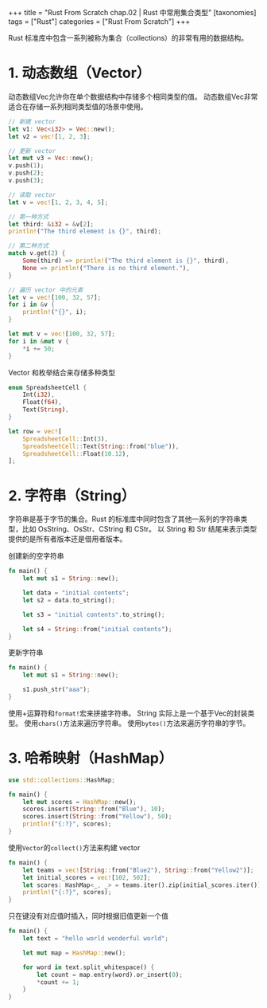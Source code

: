 +++
title = "Rust From Scratch chap.02 | Rust 中常用集合类型"
[taxonomies]
tags = ["Rust"]
categories = ["Rust From Scratch"]
+++

Rust 标准库中包含一系列被称为集合（collections）的非常有用的数据结构。

# 1. 动态数组（Vector）

动态数组Vec<T>允许你在单个数据结构中存储多个相同类型的值。
动态数组Vec<T>非常适合在存储一系列相同类型值的场景中使用。

```rust
// 新建 vector
let v1: Vec<i32> = Vec::new();
let v2 = vec![1, 2, 3];

// 更新 vector
let mut v3 = Vec::new();
v.push(1);
v.push(2);
v.push(3);

// 读取 vector
let v = vec![1, 2, 3, 4, 5];

// 第一种方式
let third: &i32 = &v[2];
println!("The third element is {}", third);

// 第二种方式
match v.get(2) {
    Some(third) => println!("The third element is {}", third),
    None => println!("There is no third element."),
}

// 遍历 vector 中的元素
let v = vec![100, 32, 57];
for i in &v {
    println!("{}", i);
}

let mut v = vec![100, 32, 57];
for i in &mut v {
    *i += 50;
}
```

Vector 和枚举结合来存储多种类型

```rust
enum SpreadsheetCell {
    Int(i32),
    Float(f64),
    Text(String),
}

let row = vec![
    SpreadsheetCell::Int(3),
    SpreadsheetCell::Text(String::from("blue")),
    SpreadsheetCell::Float(10.12),
];
```

# 2. 字符串（String）

字符串是基于字节的集合。Rust 的标准库中同时包含了其他一系列的字符串类型，比如 OsString、OsStr、CString 和 CStr。
以 String 和 Str 结尾来表示类型提供的是所有者版本还是借用者版本。

创建新的空字符串

```rust
fn main() {
    let mut s1 = String::new();

    let data = "initial contents";
    let s2 = data.to_string();

    let s3 = "initial contents".to_string();

    let s4 = String::from("initial contents");
}
```

更新字符串

```rust
fn main() {
    let mut s1 = String::new();

    s1.push_str("aaa");
}
```

使用+运算符和`format!`宏来拼接字符串。
String 实际上是一个基于Vec<u8>的封装类型。
使用`chars()`方法来遍历字符串。
使用`bytes()`方法来遍历字符串的字节。

# 3. 哈希映射（HashMap）

```rust
use std::collections::HashMap;

fn main() {
    let mut scores = HashMap::new();
    scores.insert(String::from("Blue"), 10);
    scores.insert(String::from("Yellow"), 50);
    println!("{:?}", scores);
}
```

使用`Vector`的`collect()`方法来构建 vector

```rust
fn main() {
    let teams = vec![String::from("Blue2"), String::from("Yellow2")];
    let initial_scores = vec![102, 502];
    let scores: HashMap<_, _> = teams.iter().zip(initial_scores.iter()).collect();
    println!("{:?}", scores);
}
```

只在键没有对应值时插入，同时根据旧值更新一个值

```rust
fn main() {
    let text = "hello world wonderful world";

    let mut map = HashMap::new();

    for word in text.split_whitespace() {
        let count = map.entry(word).or_insert(0);
        *count += 1;
    }
}
```


